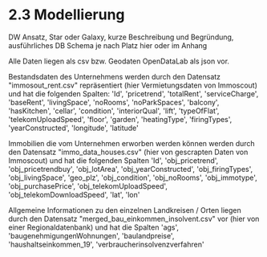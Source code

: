 # 2.3 Modellierung

DW Ansatz, Star oder Galaxy, kurze Beschreibung und Begründung, ausführliches DB Schema je nach Platz hier oder im Anhang

Alle Daten liegen als csv bzw. Geodaten OpenDataLab als json vor.

Bestandsdaten des Unternehmens werden durch den Datensatz "immosout\_rent.csv" repräsentiert (hier Vermietungsdaten von Immoscout) und hat die folgenden Spalten: 'Id', 'pricetrend', 'totalRent', 'serviceCharge', 'baseRent', 'livingSpace', 'noRooms', 'noParkSpaces', 'balcony', 'hasKitchen', 'cellar', 'condition', 'interiorQual', 'lift', 'typeOfFlat', 'telekomUploadSpeed', 'floor', 'garden', 'heatingType', 'firingTypes', 'yearConstructed', 'longitude', 'latitude'

Immobilien die vom Unternehmen erworben werden können werden durch den Datensatz "immo\_data\_houses.csv" (hier von gescrapten Daten von Immoscout) und hat die folgenden Spalten 'Id', 'obj\_pricetrend', 'obj\_pricetrendbuy', 'obj\_lotArea', 'obj\_yearConstructed', 'obj\_firingTypes', 'obj\_livingSpace', 'geo\_plz', 'obj\_condition', 'obj\_noRooms', 'obj\_immotype', 'obj\_purchasePrice', 'obj\_telekomUploadSpeed', 'obj\_telekomDownloadSpeed', 'lat', 'lon'

Allgemeine Informationen zu den einzelnen Landkreisen / Orten liegen durch den Datensatz "merged\_bau\_einkommen\_insolvent.csv" vor (hier von einer Regionaldatenbank) und hat die Spalten 'ags', 'baugenehmigungenWohnungen', 'baulandpreise', 'haushaltseinkommen\_19', 'verbraucherinsolvenzverfahren'
